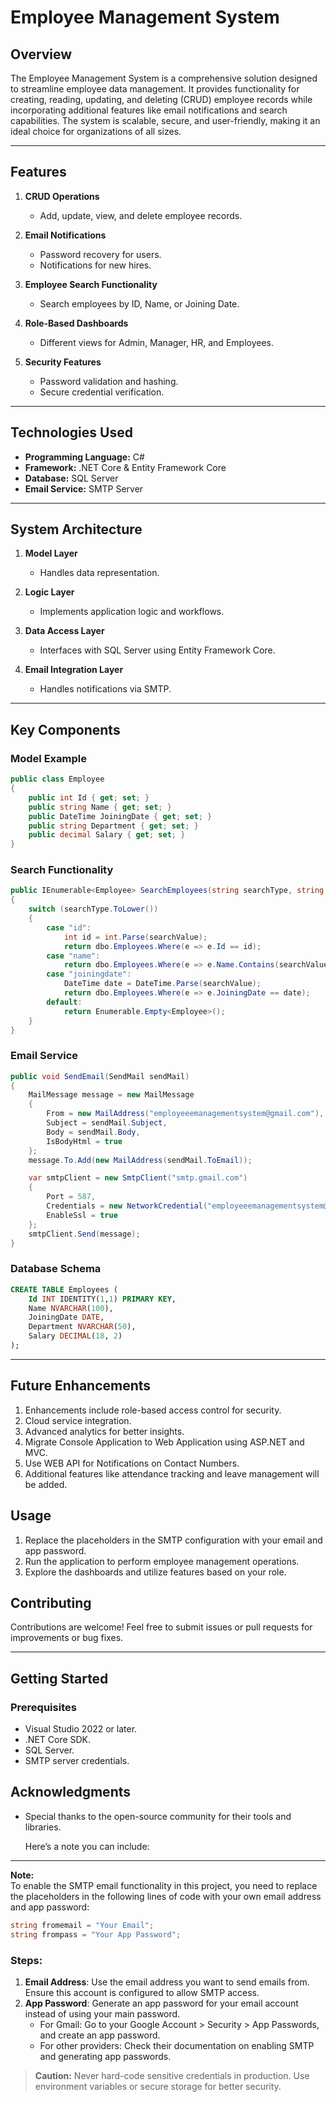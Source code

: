 # Employee Management System

## Overview
The Employee Management System is a comprehensive solution designed to streamline employee data management. It provides functionality for creating, reading, updating, and deleting (CRUD) employee records while incorporating additional features like email notifications and search capabilities. The system is scalable, secure, and user-friendly, making it an ideal choice for organizations of all sizes.

---

## Features

1. **CRUD Operations**
   - Add, update, view, and delete employee records.

2. **Email Notifications**
   - Password recovery for users.
   - Notifications for new hires.

3. **Employee Search Functionality**
   - Search employees by ID, Name, or Joining Date.

4. **Role-Based Dashboards**
   - Different views for Admin, Manager, HR, and Employees.

5. **Security Features**
   - Password validation and hashing.
   - Secure credential verification.

---

## Technologies Used

- **Programming Language:** C#
- **Framework:** .NET Core & Entity Framework Core
- **Database:** SQL Server
- **Email Service:** SMTP Server

---

## System Architecture

1. **Model Layer**
   - Handles data representation.

2. **Logic Layer**
   - Implements application logic and workflows.

3. **Data Access Layer**
   - Interfaces with SQL Server using Entity Framework Core.

4. **Email Integration Layer**
   - Handles notifications via SMTP.

---

## Key Components

### **Model Example**
```csharp
public class Employee
{
    public int Id { get; set; }
    public string Name { get; set; }
    public DateTime JoiningDate { get; set; }
    public string Department { get; set; }
    public decimal Salary { get; set; }
}
```

### **Search Functionality**
```csharp
public IEnumerable<Employee> SearchEmployees(string searchType, string searchValue)
{
    switch (searchType.ToLower())
    {
        case "id":
            int id = int.Parse(searchValue);
            return dbo.Employees.Where(e => e.Id == id);
        case "name":
            return dbo.Employees.Where(e => e.Name.Contains(searchValue));
        case "joiningdate":
            DateTime date = DateTime.Parse(searchValue);
            return dbo.Employees.Where(e => e.JoiningDate == date);
        default:
            return Enumerable.Empty<Employee>();
    }
}
```

### **Email Service**
```csharp
public void SendEmail(SendMail sendMail)
{
    MailMessage message = new MailMessage
    {
        From = new MailAddress("employeeemanagementsystem@gmail.com"),
        Subject = sendMail.Subject,
        Body = sendMail.Body,
        IsBodyHtml = true
    };
    message.To.Add(new MailAddress(sendMail.ToEmail));

    var smtpClient = new SmtpClient("smtp.gmail.com")
    {
        Port = 587,
        Credentials = new NetworkCredential("employeeemanagementsystem@gmail.com", "password"),
        EnableSsl = true
    };
    smtpClient.Send(message);
}
```

### **Database Schema**
```sql
CREATE TABLE Employees (
    Id INT IDENTITY(1,1) PRIMARY KEY,
    Name NVARCHAR(100),
    JoiningDate DATE,
    Department NVARCHAR(50),
    Salary DECIMAL(18, 2)
);
```

---

## Future Enhancements
1. Enhancements include role-based access control for security.
2. Cloud service integration.
3. Advanced analytics for better insights.
4. Migrate Console Application to Web Application using ASP.NET and MVC.
5. Use WEB API for Notifications on Contact Numbers.
6. Additional features like attendance tracking and leave management will be added.

## Usage
1. Replace the placeholders in the SMTP configuration with your email and app password.
2. Run the application to perform employee management operations.
3. Explore the dashboards and utilize features based on your role.

## Contributing
Contributions are welcome! Feel free to submit issues or pull requests for improvements or bug fixes.


---

## Getting Started

### Prerequisites

- Visual Studio 2022 or later.
- .NET Core SDK.
- SQL Server.
- SMTP server credentials.


## Acknowledgments

- Special thanks to the open-source community for their tools and libraries.

  Here’s a note you can include:  

---

**Note:**  
To enable the SMTP email functionality in this project, you need to replace the placeholders in the following lines of code with your own email address and app password:  

```csharp
string fromemail = "Your Email";  
string frompass = "Your App Password";  
```

### Steps:
1. **Email Address**: Use the email address you want to send emails from. Ensure this account is configured to allow SMTP access.  
2. **App Password**: Generate an app password for your email account instead of using your main password.  
   - For Gmail: Go to your Google Account > Security > App Passwords, and create an app password.  
   - For other providers: Check their documentation on enabling SMTP and generating app passwords.  

> **Caution:** Never hard-code sensitive credentials in production. Use environment variables or secure storage for better security.
